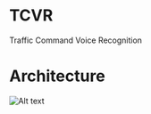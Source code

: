 # TCVR 
Traffic Command Voice Recognition

# Architecture
![Alt text](https://github.com/yguan004/tcvr/blob/master/doc/ml_architecture.png "Architecture")

